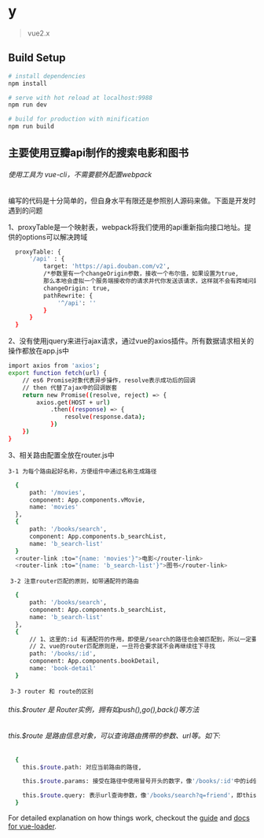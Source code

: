 # y

> vue2.x

## Build Setup

``` bash
# install dependencies
npm install

# serve with hot reload at localhost:9988
npm run dev

# build for production with minification
npm run build
```
## 主要使用豆瓣api制作的搜索电影和图书
###### 使用工具为 vue-cli，不需要额外配置webpack
编写的代码是十分简单的，但自身水平有限还是参照别人源码来做。下面是开发时遇到的问题

1、proxyTable是一个映射表，webpack将我们使用的api重新指向接口地址。提供的options可以解决跨域
``` bash
  proxyTable: {
      '/api' : {
          target: 'https://api.douban.com/v2',
          /*参数里有一个changeOrigin参数，接收一个布尔值，如果设置为true,
          那么本地会虚拟一个服务端接收你的请求并代你发送该请求，这样就不会有跨域问题了，当然这只适用于开发环境*/
          changeOrigin: true,
          pathRewrite: {
              '^/api': ''
          }
      }
  }
```
2、没有使用jquery来进行ajax请求，通过vue的axios插件。所有数据请求相关的操作都放在app.js中
``` bash
import axios from 'axios';
export function fetch(url) {
    // es6 Promise对象代表异步操作，resolve表示成功后的回调
    // then 代替了ajax中的回调嵌套
    return new Promise((resolve, reject) => {
        axios.get(HOST + url)
            .then((response) => {
                resolve(response.data);
            })
    })
}
```
3、相关路由配置全放在router.js中

  ``3-1 为每个路由起好名称，方便组件中通过名称生成路径 ``
  ``` bash
    {
        path: '/movies',
        component: App.components.vMovie,
        name: 'movies'
    },
    {
        path: '/books/search',
        component: App.components.b_searchList,
        name: 'b_search-list'
    }
    <router-link :to="{name: 'movies'}">电影</router-link>
    <router-link :to="{name: 'b_search-list'}">图书</router-link>
  ```
  ``3-2 注意router匹配的原则，如带通配符的路由 ``
  ``` bash
    {
        path: '/books/search',
        component: App.components.b_searchList,
        name: 'b_search-list'
    },
    {
        // 1、这里的:id 有通配符的作用，即使是/search的路径也会被匹配到，所以一定要放在最下面
        // 2、vue的router匹配原则是，一旦符合要求就不会再继续往下寻找
        path: '/books/:id',
        component: App.components.bookDetail,
        name: 'book-detail'
    }
  ```
  ``3-3 router 和 route的区别 ``
  
###### this.$router 是 Router实例，拥有如push(),go(),back()等方法
###### this.$route 是路由信息对象，可以查询路由携带的参数、url等。如下:
``` bash  
  {
    this.$route.path: 对应当前路由的路径,

    this.$route.params: 接受在路径中使用冒号开头的数字，像'/books/:id'中的id值,

    this.$route.query: 表示url查询参数，像'/books/search?q=friend'，即this.$route.query.q==friend
  }
```

For detailed explanation on how things work, checkout the [guide](http://vuejs-templates.github.io/webpack/) and [docs for vue-loader](http://vuejs.github.io/vue-loader).
